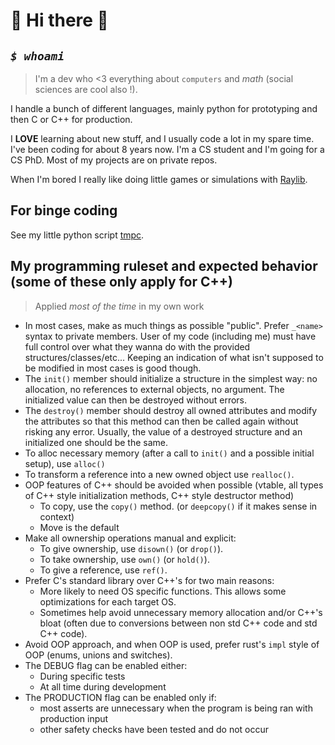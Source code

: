 
# 💜 Hi there 👋

## _`$ whoami`_

> I'm a dev who <3 everything about `computers` and $math$ (social sciences are cool also !).

I handle a bunch of different languages, mainly python for prototyping and then
C or C++ for production.

I **LOVE** learning about new stuff, and I usually code a lot in my spare time. I've been coding for about 8 years now. I'm a CS student and I'm going for a CS PhD. Most of my projects are on private repos.

When I'm bored I really like doing little games or simulations with [Raylib](https://github.com/raysan5/raylib).

## For binge coding

See my little python script [tmpc](https://github.com/DaAppoxy/tmpc-bm).

## My programming ruleset and expected behavior (some of these only apply for C++)

> Applied *most of the time* in my own work

- In most cases, make as much things as possible "public". Prefer `_<name>` syntax to private members.
  User of my code (including me) must have full control over what they wanna do with the provided structures/classes/etc...
  Keeping an indication of what isn't supposed to be modified in most cases is good though.
- The `init()` member should initialize a structure in the simplest way: no allocation, no references to external objects, no argument.
  The initialized value can then be destroyed without errors.
- The `destroy()` member should destroy all owned attributes and modify the attributes so that this method can then be called again without risking any error.
  Usually, the value of a destroyed structure and an initialized one should be the same.
- To alloc necessary memory (after a call to `init()` and a possible initial setup), use `alloc()`
- To transform a reference into a new owned object use `realloc()`.
- OOP features of C++ should be avoided when possible (vtable, all types of C++ style initialization methods, C++ style destructor method)
  - To copy, use the `copy()` method. (or `deepcopy()` if it makes sense in context)
  - Move is the default
- Make all ownership operations manual and explicit:
  - To give ownership, use `disown()` (or `drop()`).
  - To take ownership, use `own()` (or `hold()`).
  - To give a reference, use `ref()`.
- Prefer C's standard library over C++'s for two main reasons:
  - More likely to need OS specific functions. This allows some optimizations for each target OS.
  - Sometimes help avoid unnecessary memory allocation and/or C++'s bloat (often due to conversions between non std C++ code and std C++ code).
- Avoid OOP approach, and when OOP is used, prefer rust's `impl` style of OOP (enums, unions and switches).
- The DEBUG flag can be enabled either:
  - During specific tests
  - At all time during development
- The PRODUCTION flag can be enabled only if:
  - most asserts are unnecessary when the program is being ran with production input
  - other safety checks have been tested and do not occur
